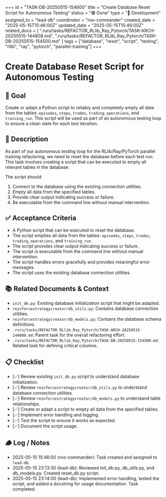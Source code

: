+++
id = "TASK-DB-20250515-154600"
title = "Create Database Reset Script for Autonomous Testing"
status = "🟢 Done"
type = "🧰 Development"
assigned_to = "lead-db"
coordinator = "roo-commander"
created_date = "2025-05-15T15:46:00Z"
updated_date = "2025-05-15T15:46:00Z"
related_docs = [
  ".ruru/tasks/REFACTOR_RLlib_Ray_Pytorch/TASK-ARCH-20250515-144808.md",
  ".ruru/tasks/REFACTOR_RLlib_Ray_Pytorch/TASK-DB-20250515-154500.md"
]
tags = ["database", "reset", "script", "testing", "rllib", "ray", "pytorch", "parallel-training"]
+++

# Create Database Reset Script for Autonomous Testing

## 🎯 Goal
Create or adapt a Python script to reliably and completely empty all data from the tables: `episodes`, `steps`, `trades`, `trading_operations`, and `training_run`. This script will be used as part of an autonomous testing loop to ensure a clean slate for each test iteration.

## 📝 Description
As part of our autonomous testing loop for the RLlib/Ray/PyTorch parallel training refactoring, we need to reset the database before each test run. This task involves creating a script that can be executed to empty all relevant tables in the database.

The script should:
1. Connect to the database using the existing connection utilities.
2. Empty all data from the specified tables.
3. Provide clear output indicating success or failure.
4. Be executable from the command line without manual intervention.

## ✅ Acceptance Criteria
- A Python script that can be executed to reset the database.
- The script empties all data from the tables: `episodes`, `steps`, `trades`, `trading_operations`, and `training_run`.
- The script provides clear output indicating success or failure.
- The script is executable from the command line without manual intervention.
- The script handles errors gracefully and provides meaningful error messages.
- The script uses the existing database connection utilities.

## 📚 Related Documents & Context
- `init_db.py`: Existing database initialization script that might be adapted.
- `reinforcestrategycreator/db_utils.py`: Contains database connection utilities.
- `reinforcestrategycreator/db_models.py`: Contains the database schema definitions.
- `.ruru/tasks/REFACTOR_RLlib_Ray_Pytorch/TASK-ARCH-20250515-144808.md`: Parent task for the overall refactoring effort.
- `.ruru/tasks/REFACTOR_RLlib_Ray_Pytorch/TASK-DB-20250515-154500.md`: Related task for defining critical columns.

## 📋 Checklist
- [✅] Review existing `init_db.py` script to understand database initialization.
- [✅] Review `reinforcestrategycreator/db_utils.py` to understand database connection utilities.
- [✅] Review `reinforcestrategycreator/db_models.py` to understand table relationships.
- [✅] Create or adapt a script to empty all data from the specified tables.
- [✅] Implement error handling and logging.
- [✅] Test the script to ensure it works as expected.
- [✅] Document the script usage.

## 🪵 Log / Notes
- 2025-05-15 15:46:00 (roo-commander): Task created and assigned to `lead-db`.
- 2025-05-15 23:13:30 (lead-db): Reviewed init_db.py, db_utils.py, and db_models.py. Created reset_db.py script.
- 2025-05-15 23:14:00 (lead-db): Implemented error handling, tested the script, and added a docstring for usage documentation. Task completed.